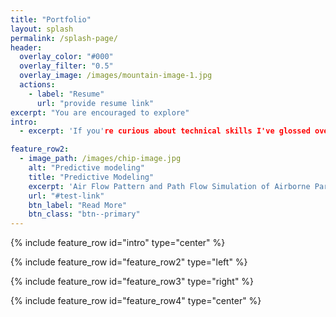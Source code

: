 ```yaml
---
title: "Portfolio"
layout: splash
permalink: /splash-page/
header:
  overlay_color: "#000"
  overlay_filter: "0.5"
  overlay_image: /images/mountain-image-1.jpg
  actions:
    - label: "Resume"
      url: "provide resume link" 
excerpt: "You are encouraged to explore"
intro:
  - excerpt: 'If you're curious about technical skills I've glossed over, feel free to contact me.'

feature_row2:
  - image_path: /images/chip-image.jpg
    alt: "Predictive modeling"
    title: "Predictive Modeling"
    excerpt: 'Air Flow Pattern and Path Flow Simulation of Airborne Particulate Contaminants in a High-Density Data Center Utilizing Airside Economization '
    url: "#test-link"
    btn_label: "Read More"
    btn_class: "btn--primary"
---
```


{% include feature_row id="intro" type="center" %}

{% include feature_row id="feature_row2" type="left" %}

{% include feature_row id="feature_row3" type="right" %}

{% include feature_row id="feature_row4" type="center" %}
